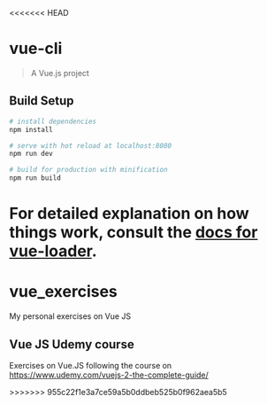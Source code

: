 <<<<<<< HEAD
# vue-cli

> A Vue.js project

## Build Setup

``` bash
# install dependencies
npm install

# serve with hot reload at localhost:8080
npm run dev

# build for production with minification
npm run build
```

For detailed explanation on how things work, consult the [docs for vue-loader](http://vuejs.github.io/vue-loader).
=======
# vue_exercises
My personal exercises on Vue JS

<h2>Vue JS Udemy course</h2>

<p>Exercises on Vue.JS following the course on <a href="https://www.udemy.com/vuejs-2-the-complete-guide/">https://www.udemy.com/vuejs-2-the-complete-guide/</a></p>
>>>>>>> 955c22f1e3a7ce59a5b0ddbeb525b0f962aea5b5
